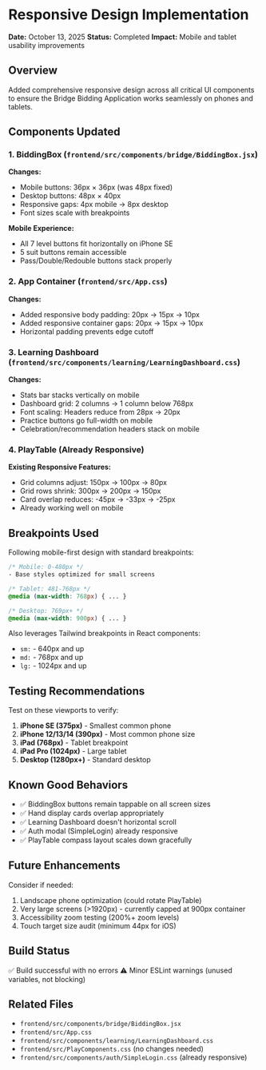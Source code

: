 # Responsive Design Implementation

**Date:** October 13, 2025
**Status:** Completed
**Impact:** Mobile and tablet usability improvements

## Overview

Added comprehensive responsive design across all critical UI components to ensure the Bridge Bidding Application works seamlessly on phones and tablets.

## Components Updated

### 1. BiddingBox (`frontend/src/components/bridge/BiddingBox.jsx`)
**Changes:**
- Mobile buttons: 36px × 36px (was 48px fixed)
- Desktop buttons: 48px × 40px
- Responsive gaps: 4px mobile → 8px desktop
- Font sizes scale with breakpoints

**Mobile Experience:**
- All 7 level buttons fit horizontally on iPhone SE
- 5 suit buttons remain accessible
- Pass/Double/Redouble buttons stack properly

### 2. App Container (`frontend/src/App.css`)
**Changes:**
- Added responsive body padding: 20px → 15px → 10px
- Added responsive container gaps: 20px → 15px → 10px
- Horizontal padding prevents edge cutoff

### 3. Learning Dashboard (`frontend/src/components/learning/LearningDashboard.css`)
**Changes:**
- Stats bar stacks vertically on mobile
- Dashboard grid: 2 columns → 1 column below 768px
- Font scaling: Headers reduce from 28px → 20px
- Practice buttons go full-width on mobile
- Celebration/recommendation headers stack on mobile

### 4. PlayTable (Already Responsive)
**Existing Responsive Features:**
- Grid columns adjust: 150px → 100px → 80px
- Grid rows shrink: 300px → 200px → 150px
- Card overlap reduces: -45px → -33px → -25px
- Already working well on mobile

## Breakpoints Used

Following mobile-first design with standard breakpoints:

```css
/* Mobile: 0-480px */
- Base styles optimized for small screens

/* Tablet: 481-768px */
@media (max-width: 768px) { ... }

/* Desktop: 769px+ */
@media (max-width: 900px) { ... }
```

Also leverages Tailwind breakpoints in React components:
- `sm:` - 640px and up
- `md:` - 768px and up
- `lg:` - 1024px and up

## Testing Recommendations

Test on these viewports to verify:
1. **iPhone SE (375px)** - Smallest common phone
2. **iPhone 12/13/14 (390px)** - Most common phone size
3. **iPad (768px)** - Tablet breakpoint
4. **iPad Pro (1024px)** - Large tablet
5. **Desktop (1280px+)** - Standard desktop

## Known Good Behaviors

- ✅ BiddingBox buttons remain tappable on all screen sizes
- ✅ Hand display cards overlap appropriately
- ✅ Learning Dashboard doesn't horizontal scroll
- ✅ Auth modal (SimpleLogin) already responsive
- ✅ PlayTable compass layout scales down gracefully

## Future Enhancements

Consider if needed:
1. Landscape phone optimization (could rotate PlayTable)
2. Very large screens (>1920px) - currently capped at 900px container
3. Accessibility zoom testing (200%+ zoom levels)
4. Touch target size audit (minimum 44px for iOS)

## Build Status

✅ Build successful with no errors
⚠️ Minor ESLint warnings (unused variables, not blocking)

## Related Files

- `frontend/src/components/bridge/BiddingBox.jsx`
- `frontend/src/App.css`
- `frontend/src/components/learning/LearningDashboard.css`
- `frontend/src/PlayComponents.css` (no changes needed)
- `frontend/src/components/auth/SimpleLogin.css` (already responsive)
